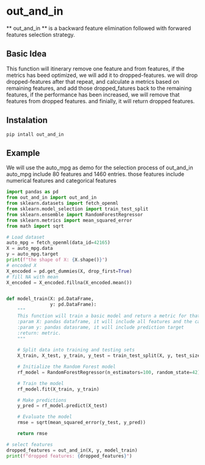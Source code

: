 # out_and_in
 ** out_and_in ** is a backward feature elimination followed with forwared features selection strategy. 

## Basic Idea
This function will itinerary remove one feature and from features, if the metrics has beed optimized, we will add it to dropped-features.
we will drop dropped-features after that repeat, and calculate a metrics based on remaining features, and add those dropped_fatures 
 back to the remaining features, if the performance has been increased, we will remove that features from dropped features. and finially,
it will return dropped features. 


## Instalation
```commandline
pip intall out_and_in
```

## Example
We will use the auto_mpg as demo for the selection process of out_and_in
auto_mpg include 80 features and 1460 entries. those features include 
numerical features and categorical features

```python
import pandas as pd
from out_and_in import out_and_in
from sklearn.datasets import fetch_openml
from sklearn.model_selection import train_test_split
from sklearn.ensemble import RandomForestRegressor
from sklearn.metrics import mean_squared_error
from math import sqrt

# Load dataset
auto_mpg = fetch_openml(data_id=42165)
X = auto_mpg.data
y = auto_mpg.target
print(f"the shape of X: {X.shape()}")
# encoded X
X_encoded = pd.get_dummies(X, drop_first=True)
# fill NA with mean
X_encoded = X_encoded.fillna(X_encoded.mean())


def model_train(X: pd.DataFrame,
                y: pd.DataFrame):
    """
    This function will train a basic model and return a metric for that model , we take random forest as a example here.
    :param X: pandas dataframe, it will include all features and the categorical features have been encoded.
    :param y: pandas datasrame, it will include prediction target
    :return: metric.
    """
    
    # Split data into training and testing sets
    X_train, X_test, y_train, y_test = train_test_split(X, y, test_size=0.2, random_state=42)

    # Initialize the Random Forest model
    rf_model = RandomForestRegressor(n_estimators=100, random_state=42)

    # Train the model
    rf_model.fit(X_train, y_train)

    # Make predictions
    y_pred = rf_model.predict(X_test)

    # Evaluate the model
    rmse = sqrt(mean_squared_error(y_test, y_pred))

    return rmse

# select features
dropped_features = out_and_in(X, y, model_train)
print(f"dropped features: {dropped_features}")
```


